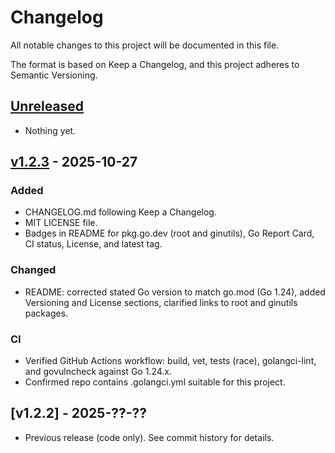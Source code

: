 # Changelog

All notable changes to this project will be documented in this file.

The format is based on Keep a Changelog, and this project adheres to Semantic Versioning.

## [Unreleased]

- Nothing yet.

## [v1.2.3] - 2025-10-27

### Added
- CHANGELOG.md following Keep a Changelog.
- MIT LICENSE file.
- Badges in README for pkg.go.dev (root and ginutils), Go Report Card, CI status, License, and latest tag.

### Changed
- README: corrected stated Go version to match go.mod (Go 1.24), added Versioning and License sections, clarified links to root and ginutils packages.

### CI
- Verified GitHub Actions workflow: build, vet, tests (race), golangci-lint, and govulncheck against Go 1.24.x.
- Confirmed repo contains .golangci.yml suitable for this project.

## [v1.2.2] - 2025-??-??

- Previous release (code only). See commit history for details.

[Unreleased]: https://github.com/dan-sherwin/go-utilities/compare/v1.2.3...HEAD
[v1.2.3]: https://github.com/dan-sherwin/go-utilities/compare/v1.2.2...v1.2.3
